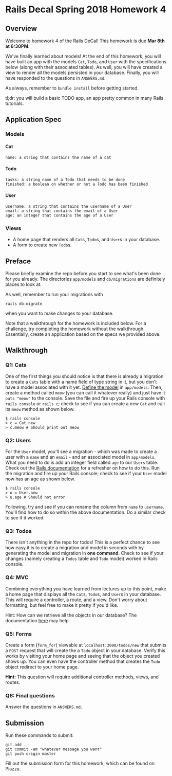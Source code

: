 # Rails Decal Spring 2018 Homework 4

## Overview 
Welcome to homework 4 of the Rails DeCal! This homework is due **Mar 8th at 6:30PM**.

We've finally learned about models! At the end of this homework, you will have built an app with the models `Cat`, `Todo`, and `User` with the specifications below (along with their associated tables). As well, you will have created a view to render all the models persisted in your database. Finally, you will have responded to the questions in `ANSWERS.md`.

As always, remember to `bundle install` before getting started.

tl;dr: you will build a basic TODO app, an app pretty common in many Rails tutorials.

## Application Spec

### Models

#### Cat
```
name: a string that contains the name of a cat
```

#### Todo
```
tasks: a string name of a Todo that needs to be done
finished: a boolean on whether or not a Todo has been finished
```

#### User
```
username: a string that contains the username of a User
email: a string that contains the email of a User
age: an integer that contains the age of a User
```

### Views
- A home page that renders all `Cat`s, `Todo`s, and `User`s in your database.
- A form to create new `Todo`s.

## Preface

Please briefly examine the repo before you start to see what's been done for you already. The directories `app/models` and `db/migrations` are definitely places to look at.

As well, remember to run your migrations with
```
rails db:migrate
```
when you want to make changes to your database.

Note that a walkthrough for the homework is included below. For a challenge, try completing the homework without the walkthrough. Essentially, create an application based on the specs we provided above.

## Walkthrough

### Q1: Cats
One of the first things you should notice is that there is already a migration to create a `Cats` table with a name field of type string in it, but you don't have a model associated with it yet. [Define the model](http://guides.rubyonrails.org/active_record_basics.html#creating-active-record-models) in `app/models`. Then, create a method called `meow` (you can call it whatever really) and just have it `puts "meow"` to the console. Save the file and fire up your Rails console with `rails console` or `rails c`; check to see if you can create a new `Cat` and call its `meow` method as shown below.

```
$ rails console
> c = Cat.new
> c.meow # Should print out meow
```

### Q2: Users
For the `User` model, you'll see a migration - which was made to create a user with a `name` and an `email` - and an associated model in `app/models`. What you need to do is add an integer field called `age` to our `Users` table. Check out the [Rails documentation](http://guides.rubyonrails.org/active_record_migrations.html#creating-a-migration) for a refresher on how to do this. Run the migration and fire up your Rails console; check to see if your `User` model now has an age as shown below.

```
$ rails console
> u = User.new
> u.age # Should not error
```

Following, try and see if you can rename the column from `name` to `username`. You'll find how to do so within the above documentation. Do a similar check to see if it worked.

### Q3: Todos
There isn't anything in the repo for todos! This is a perfect chance to see how easy it is to create a migration and model in seconds with by generating the model and migration in **one command**. Check to see if your changes (namely creating a `Todos` table and `Todo` model) worked in Rails console.

### Q4: MVC
Combining everything you have learned from lectures up to this point, make a home page that displays all the `Cat`s, `Todo`s, and `User`s in your database. This will require a controller, a route, and a view. Don't worry about formatting, but feel free to make it pretty if you'd like.

Hint: How can we retrieve all the objects in our database? The documentation [here](http://guides.rubyonrails.org/active_record_querying.html) may help.

### Q5: Forms

Create a form (`form_for`) viewable at `localhost:3000/todos/new` that submits a `POST` request that will create the a `Todo` object in your database. Verify this works by visiting your home page and seeing that the object you created shows up. You can even have the controller method that creates the `Todo` object redirect to your home page. 

**Hint:** This question will require additional controller methods, views, and routes. 

### Q6: Final questions
Answer the questions in `ANSWERS.md`.

## Submission
Run these commands to submit:
```
git add .
git commit -am "whatever message you want"
git push origin master
```
Fill out the submission form for this homework, which can be found on Piazza.